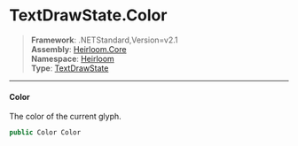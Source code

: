 # TextDrawState.Color

> **Framework**: .NETStandard,Version=v2.1  
> **Assembly**: [Heirloom.Core][0]  
> **Namespace**: [Heirloom][0]  
> **Type**: [TextDrawState][1]  

--------------------------------------------------------------------------------

#### Color

The color of the current glyph.

```cs
public Color Color
```

[0]: ../Heirloom.Core.md
[1]: Heirloom.TextDrawState.md
